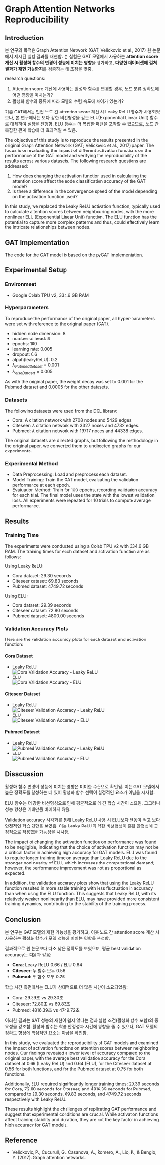 # Graph Attention Networks Reproducibility

## Introduction

본 연구의 목적은 Graph Attention Network (GAT; Velickovic et al., 2017) 원 논문에서 제시된 실험 결과를 재현함. 본 실험은 GAT 모델에서 사용하는 **attention score 계산 시 활성화 함수의 변경이 성능에 미치는 영향**을 평가하고, **다양한 데이터셋에 걸쳐 결과가 재현 가능한지**를 검증하는 데 초점을 맞춤.

research questions:

1. Attention score 계산에 사용하는 활성화 함수를 변경할 경우, 노드 분류 정확도에 어떤 영향을 미치는가?
2. 활성화 함수의 종류에 따라 모델의 수렴 속도에 차이가 있는가?

기존 GAT에서는 인접 노드 간 attention score 계산 시 Leaky ReLU 함수가 사용되었으나, 본 연구에서는 보다 강한 비선형성을 갖는 ELU(Exponential Linear Unit) 함수로 대체하여 실험을 진행함. ELU 함수는 더 복잡한 패턴을 포착할 수 있으므로, 노드 간 복잡한 관계 학습에 더 효과적일 수 있음.


The objective of this study is to reproduce the results presented in the original Graph Attention Network (GAT; Velickovic et al., 2017) paper. The focus is on evaluating the impact of different activation functions on the performance of the GAT model and verifying the reproducibility of the results across various datasets. The following research questions are addressed:

1. How does changing the activation function used in calculating the attention score affect the node classification accuracy of the GAT model?
2. Is there a difference in the convergence speed of the model depending on the activation function used?

In this study, we replaced the Leaky ReLU activation function, typically used to calculate attention scores between neighbouring nodes, with the more nonlinear ELU (Exponential Linear Unit) function. The ELU function has the potential to capture more complex patterns and thus, could effectively learn the intricate relationships between nodes.


## GAT Implementation
The code for the GAT model is based on the pyGAT implementation.

## Experimental Setup
### Environment
- Google Colab TPU v2, 334.6 GB RAM
### Hyperparameters
To reproduce the performance of the original paper, all hyper-parameters were set with reference to the original paper (GAT).
- hidden node dimension: 8
- number of head: 8
- epochs: 100
- learning rate: 0.005
- dropout: 0.6
- alpah(leakyReLU): 0.2
- $\lambda_{PubmedDataset}$ = 0.001
- $\lambda_{elseDataset}$ = 0.005  

As with the original paper, the weight decay was set to 0.001 for the Pubmed dataset and 0.0005 for the other datasets.

### Datasets

The following datasets were used from the DGL library:

- Cora: A citation network with 2708 nodes and 5429 edges.
- Citeseer: A citation network with 3327 nodes and 4732 edges.
- Pubmed: A citation network with 19717 nodes and 44338 edges.

The original datasets are directed graphs, but following the methodology in the original paper, we converted them to undirected graphs for our experiments.

### Experimental Method
- Data Preprocessing: Load and preprocess each dataset.
- Model Training: Train the GAT model, evaluating the validation performance at each epoch.
- Evaluation Method: Train for 100 epochs, recording validation accuracy for each trial. The final model uses the state with the lowest validation loss. All experiments were repeated for 10 trials to compute average performance.

## Results

### Training Time
 The experiments were conducted using a Colab TPU v2 with 334.6 GB RAM. The training times for each dataset and activation function are as follows:

Using Leaky ReLU:
- Cora dataset: 29.30 seconds
- Citeseer dataset: 69.83 seconds
- Pubmed dataset: 4749.72 seconds

Using ELU:
- Cora dataset: 29.39 seconds
- Citeseer dataset: 72.80 seconds
- Pubmed dataset: 4800.00 seconds


### Validation Accuracy Plots
Here are the validation accuracy plots for each dataset and activation function:

#### Cora Dataset
- Leaky ReLU  
![Cora Validation Accuracy - Leaky ReLU](./results/Cora_val_acc_leaky_relu.png)
- ELU  
![Cora Validation Accuracy - ELU](./results/Cora_val_acc_elu.png)

#### Citeseer Dataset
- Leaky ReLU   
![Citeseer Validation Accuracy - Leaky ReLU](./results/Citeseer_val_acc_leaky_relu.png)
- ELU  
![Citeseer Validation Accuracy - ELU](./results/Citeseer_val_acc_elu.png)

#### Pubmed Dataset
- Leaky ReLU  
![Pubmed Validation Accuracy - Leaky ReLU](./results/Pubmed_val_acc_leaky_relu.png)
- ELU  
![Pubmed Validation Accuracy - ELU](./results/Pubmed_val_acc_elu.png)

## Disscussion

활성화 함수 변경이 성능에 미치는 영향은 미미한 수준으로 확인됨. 이는 GAT 모델에서 높은 정확도를 달성하는 데 있어 활성화 함수 선택이 결정적인 요소가 아님을 시사함.  

ELU 함수는 더 강한 비선형성으로 인해 평균적으로 더 긴 학습 시간이 소요됨.  그그러나 성능 향상은 기대만큼 비례하지 않음.  

Validation accuracy 시각화를 통해 Leaky ReLU 사용 시 ELU보다 변동이 적고 보다 안정적인 학습 경향을 보였음. 이는 Leaky ReLU의 약한 비선형성이 훈련 안정성에 긍정적으로 작용했을 가능성을 시사함.

The impact of changing the activation function on performance was found to be negligible, indicating that the choice of activation function may not be a critical factor in achieving high accuracy for GAT models. ELU was found to require longer training time on average than Leaky ReLU due to the stronger nonlinearity of ELU, which increases the computational demand; however, the performance improvement was not as proportional as expected.

In addition, the validation accuracy plots show that using the Leaky ReLU function resulted in more stable training with less fluctuation in accuracy than when using the ELU function. This suggests that Leaky ReLU, with its relatively weaker nonlinearity than ELU, may have provided more consistent training dynamics, contributing to the stability of the training process.

## Conclusion

본 연구는 GAT 모델의 재현 가능성을 평가하고, 이웃 노드 간 attention score 계산 시 사용하는 활성화 함수가 모델 성능에 미치는 영향을 분석함.  

결과적으로 원 논문보다 다소 낮은 정확도를 보였으며, 평균 best validation accuracy는 다음과 같음:

- **Cora**: Leaky ReLU 0.66 / ELU 0.64  
- **Citeseer**: 두 함수 모두 0.56  
- **Pubmed**: 두 함수 모두 0.75

학습 시간 측면에서는 ELU가 상대적으로 더 많은 시간이 소요되었음:

- Cora: 29.39초 vs 29.30초  
- Citeseer: 72.80초 vs 69.83초  
- Pubmed: 4816.39초 vs 4749.72초

이러한 결과는 GAT 성능의 재현이 쉽지 않다는 점과 실험 조건(활성화 함수 포함)의 중요성을 강조함. 활성화 함수는 학습 안정성과 시간에 영향을 줄 수 있으나, GAT 모델의 정확도 향상에 핵심적인 요소는 아님을 확인함.



In this study, we evaluated the reproducibility of GAT models and examined the impact of activation functions on attention scores between neighboring nodes. Our findings revealed a lower level of accuracy compared to the original paper, with the average best validation accuracy for the Cora dataset at 0.66 (Leaky ReLU) and 0.64 (ELU), for the Citeseer dataset at 0.56 for both functions, and for the Pubmed dataset at 0.75 for both functions.

Additionally, ELU required significantly longer training times: 29.39 seconds for Cora, 72.80 seconds for Citeseer, and 4816.39 seconds for Pubmed, compared to 29.30 seconds, 69.83 seconds, and 4749.72 seconds respectively with Leaky ReLU.

These results highlight the challenges of replicating GAT performance and suggest that experimental conditions are crucial. While activation functions affect training stability and duration, they are not the key factor in achieving high accuracy for GAT models.

## Reference
- Velickovic, P., Cucurull, G., Casanova, A., Romero, A., Lio, P., & Bengio, Y. (2017). Graph attention networks.